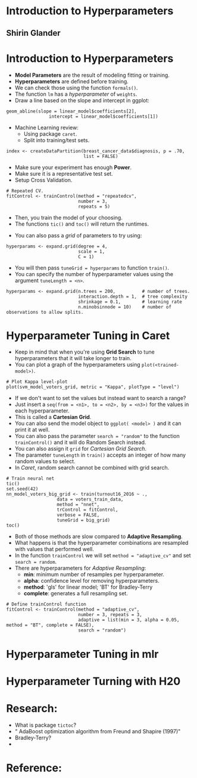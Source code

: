 # Introduction to Hyperparameters
## Shirin Glander

# Introduction to Hyperparameters
- **Model Parameters** are the result of modeling fitting or training.
- **Hyperparameters** are defined before training.
- We can check those using the function `formals()`.
- The function `lm` has a *hyperparameter* of `weights`.
- Draw a line based on the slope and intercept in ggplot:
```
geom_abline(slope = linear_model$coefficients[2],
                intercept = linear_model$coefficients[1])
```
- Machine Learning review:
  * Using package `caret`.
  * Split into training/test sets.
```
index <- createDataPartition(breast_cancer_data$diagnosis, p = .70,
                             list = FALSE)
```
  * Make sure your experiment has enough **Power**.
  * Make sure it is a representative test set.
  * Setup Cross Validation.
```
# Repeated CV.
fitControl <- trainControl(method = "repeatedcv",
                           number = 3,
                           repeats = 5)
```
  * Then, you train the model of your choosing.
  * The functions `tic()` and `toc()` will return the runtimes.
- You can also pass a *grid* of parameters to try using:
```
hyperparams <- expand.grid(degree = 4,
                           scale = 1,
                           C = 1)
```
- You will then pass `tuneGrid = hyperparams` to function `train()`.
- You can specify the number of hyperparameter values using the argument `tuneLength = <n>`.
```
hyperparams <- expand.grid(n.trees = 200,          # number of trees.
                           interaction.depth = 1,  # tree complexity
                           shrinkage = 0.1,        # learning rate
                           n.minobsinnode = 10)    # number of observations to allow splits.
```

# Hyperparameter Tuning in Caret
- Keep in mind that when you're using **Grid Search** to tune hyperparameters that it will take longer to train.
- You can plot a graph of the hyperparameters using `plot(<trained-model>)`.
```
# Plot Kappa level-plot
plot(svm_model_voters_grid, metric = "Kappa", plotType = "level")
```
- If we don't want to set the values but instead want to search a range?
- Just insert a `seq(from = <n1>, to = <n2>, by = <n3>)` for the values in each hyperparameter.
- This is called a **Cartesian Grid**.
- You can also send the model object to `ggplot( <model> )` and it can print it at well.
- You can also pass the parameter `search = "random"` to the function `trainControl()` and it will do Random Search instead.
- You can also assign it `grid` for *Cartesian Grid Search*.
- The parameter `tuneLength` in `train()` accepts an integer of how many random values to select.
- In *Caret*, random search cannot be combined with grid search.
```
# Train neural net
tic()
set.seed(42)
nn_model_voters_big_grid <- train(turnout16_2016 ~ .,
                   data = voters_train_data,
                   method = "nnet",
                   trControl = fitControl,
                   verbose = FALSE,
                   tuneGrid = big_grid)
toc()
```
- Both of those methods are slow compared to **Adaptive Resampling**.
- What happens is that the hyperparameter combinations are resampled with values that performed well.
- In the function `trainControl` we will set `method = "adaptive_cv"` and set `search = random`.
- There are hyperparameters for *Adaptive Resampling*:
  * **min**: minimum number of resamples per hyperparameter.
  * **alpha**: confidence level for removing hyperparameters.
  * **method**: 'gls' for linear model; 'BT' for Bradley-Terry
  * **complete**: generates a full resampling set.
```
# Define trainControl function
fitControl <- trainControl(method = "adaptive_cv",
                           number = 3, repeats = 3,
                           adaptive = list(min = 3, alpha = 0.05, method = "BT", complete = FALSE),
                           search = "random")
```

# Hyperparameter Tuning in mlr

# Hyperparameter Turning with H20

# Research:
- What is package `tictoc`?
- " AdaBoost optimization algorithm from Freund and Shapire (1997)"
- Bradley-Terry?
-


# Reference:
